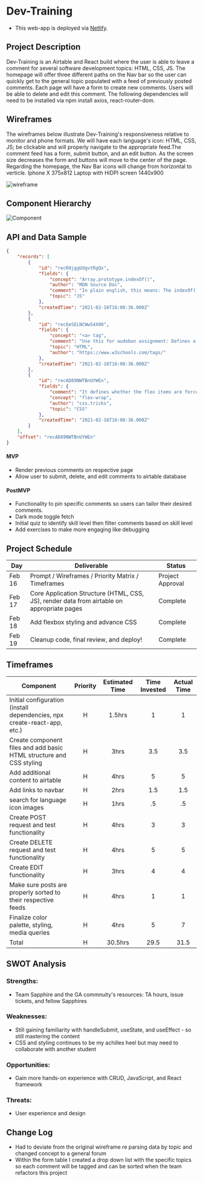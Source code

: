 # Dev-Training

- This web-app is deployed via [Netlify](https://dev-training.netlify.app/).

## Project Description

Dev-Training is an Airtable and React build where the user is able to leave a comment for several software development topics: HTML, CSS, JS. The homepage will offer three different paths on the Nav bar so the user can quickly get to the general topic populated with a feed of previously posted comments. Each page will have a form to create new comments. Users will be able to delete and edit this comment. The following dependencies will need to be installed via npm install axios, react-router-dom.

## Wireframes

The wireframes below illustrate Dev-Training's responsiveness relative to monitor and phone formats. We will have each language's icon: HTML, CSS, JS; be clickable and will properly navigate to the appropriate feed.The comment feed has a form, submit button, and an edit button. As the screen size decreases the form and buttons will move to the center of the page. Regarding the homepage, the Nav Bar icons will change from horizontal to verticle.
Iphone X 375x812
Laptop with HiDPI screen 1440x900

![wireframe](https://res.cloudinary.com/dygk00sc0/image/upload/v1619055905/Dev-training.io_aop40z.png)

## Component Hierarchy

![Component](https://res.cloudinary.com/dygk00sc0/image/upload/v1619055623/Dev-training_components_aquukf.png)

## API and Data Sample

```json
{
    "records": [
        {
            "id": "recR0jggUdgvtRgQx",
            "fields": {
                "concept": "Array.prototype.indexOf()",
                "author": "MDN Source Doc",
                "comment": "In plain english, this means: The indexOf() method returns the first index at which a given element can be found in the array, or -1 if it is not pres...",
                "topic": "JS"
            },
            "createdTime": "2021-02-16T16:08:36.000Z"
        },
        {
            "id": "rec6eSELNCWwS4X00",
            "fields": {
                "concept": "<a> tag",
                "comment": "Use this for audobon assignment: Defines a hyperlink",
                "topic": "HTML",
                "author": "https://www.w3schools.com/tags/"
            },
            "createdTime": "2021-02-16T16:08:36.000Z"
        },
        {
            "id": "recAD89NWTBnUYWEn",
            "fields": {
                "comment": "It defines whether the flex items are forced in a single line or can be flowed into multiple lines. If set to multiple lines, it also defines the cros...",
                "concept": "flex-wrap",
                "author": "css.tricks",
                "topic": "CSS"
            },
            "createdTime": "2021-02-16T16:08:36.000Z"
        }
    ],
    "offset": "recAD89NWTBnUYWEn"
}

```
#### MVP 
- Render previous comments on respective page 
- Allow user to submit, delete, and edit comments to airtable database

#### PostMVP  
- Functionality to pin specific comments so users can tailor their desired comments. 
- Dark mode toggle fetch 
- Initial quiz to identify skill level then filter comments based on skill level
- Add exercises to make more engaging like debugging

## Project Schedule

|  Day | Deliverable | Status
|---|---| ---|
|Feb 16| Prompt / Wireframes / Priority Matrix / Timeframes | Project Approval | Complete
|Feb 17| Core Application Structure (HTML, CSS, JS), render data from airtable on appropriate pages | Complete 
|Feb 18| Add flexbox styling and advance CSS | Complete
|Feb 19| Cleanup code, final review, and deploy! | Complete

## Timeframes

| Component | Priority | Estimated Time | Time Invested | Actual Time |
| --- | :---: |  :---: | :---: | :---: |
| Initial configuration (install dependencies, npx create-react-app, etc.) | H | 1.5hrs| 1 | 1 |
| Create component files and add basic HTML structure and CSS styling | H | 3hrs| 3.5 | 3.5 |
| Add additional content to airtable | H | 4hrs| 5 | 5 |
| Add links to navbar | H | 2hrs| 1.5 | 1.5 |
| search for language icon images | H | 1hrs| .5 | .5 |
| Create POST request and test functionality | H | 4hrs| 3 | 3 |
| Create DELETE request and test functionality | H | 4hrs| 5 | 5 |
| Create EDIT functionality | H | 3hrs| 4 | 4 |
| Make sure posts are properly sorted to their respective feeds | H | 4hrs| 1 | 1 |
| Finalize color palette, styling, media queries | H | 4hrs| 5 | 7 |
| Total | H | 30.5hrs| 29.5 | 31.5 |

## SWOT Analysis

### Strengths:
- Team Sapphire and the GA commnuity's resources: TA hours, issue tickets, and fellow Sapphires

### Weaknesses:
- Still gaining familiarity with handleSubmit, useState, and useEffect - so still mastering the content
- CSS and styling continues to be my achilles heel but may need to collaborate with another student

### Opportunities:
- Gain more hands-on experience with CRUD, JavaScript, and React framework

### Threats:
- User experience and design 

## Change Log
- Had to deviate from the original wireframe re parsing data by topic and changed concept to a general forum
- Within the form table I created a drop down list with the specific topics so each comment will be tagged and can be sorted when the team refactors this project
